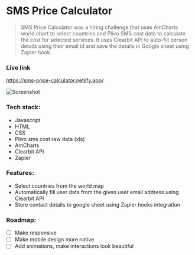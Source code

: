 # SMS Price Calculator

> SMS Price Calculator was a hiring challenge that uses AmCharts world chart to select countries and Plivo SMS cost data to calculate the cost for selected services. It uses Clearbit API to auto-fill person details using their email id and save the details in Google sheet using Zapier hook.


### Live link

https://sms-price-calculator.netlify.app/

![Screenshot](https://res.cloudinary.com/dracarys/image/upload/sms_price.png)

### Tech stack:

- Javascript
- HTML
- CSS
- Plivo sms cost raw data (xls)
- AmCharts
- Clearbit API
- Zapier

### Features:

- Select countries from the world map
- Automatically fill user data from the given user email address using Clearbit API
- Store contact details to google sheet using Zapier hooks integration

### Roadmap:

 - [ ] Make responsive
 - [ ] Make mobile design more native
 - [ ] Add animations, make interactions look beautiful
